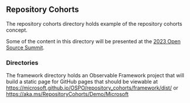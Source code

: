 ## Repository Cohorts

The repository cohorts directory holds example of the repository cohorts concept. 

Some of the content in this directory will be presented at 
the [2023 Open Source Summit](https://ossna2024.sched.com/event/1aBPX/repository-cohorts-how-ospos-can-programmatically-categorize-all-their-repositories-justin-gosses-microsoft-natalia-luzuriaga-remy-decausemaker-isaac-milarsky-centers-for-medicare-medicaid-services?iframe=no).

### Directories

The framework directory holds an Observable Framework project that will build a static page for GitHub pages
that should be viewable at https://microsoft.github.io/OSPO/repository_cohorts/framework/dist/
or https://aka.ms/RepositoryCohorts/Demo/Microsoft 

